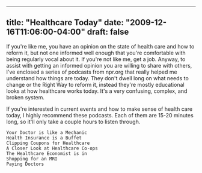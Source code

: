 
---
title: "Healthcare Today"
date: "2009-12-16T11:06:00-04:00"
draft: false
---

If you're like me, you have an opinion on the state of health care and how to reform it, but not one informed well enough that you're comfortable with being regularly vocal about it. If you're not like me, get a job. Anyway, to assist with getting an informed opinion you are willing to share with others, I've enclosed a series of podcasts from npr.org that really helped me understand how things are today. They don't dwell long on what needs to change or the Right Way to reform it, instead they're mostly educational looks at how healthcare works today. It's a very confusing, complex, and broken system.

If you're interested in current events and how to make sense of health care today, I highly recommend these podcasts. Each of them are 15-20 minutes long, so it'll only take a couple hours to listen through.

    Your Doctor is like a Mechanic
    Health Insurance is a Buffet
    Clipping Coupons for Healthcare
    A Closer Look at Healthcare Co-ops
    The Healthcare Economist is in
    Shopping for an MRI
    Paying Doctors

